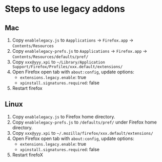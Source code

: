 # Steps to use legacy addons

## Mac

1. Copy `enablelegacy.js` to `Aapplications` -> `Firefox.app` -> `Contents/Resources`
2. Copy `enablelegacy-prefs.js` to `Aapplications` -> `Firefox.app` -> `Contents/Resources/defaults/pref/`
3. Copy `xxx@yyy.xpi` to `~/Library/Application Support/Firefox/Profiles/xxx.default/extensions/`
4. Open Firefox open tab with `about:config`, update options:
   - `extensions.legacy.enable`: true
   - `xpinstall.signatures.required`: false
5. Restart firefox

## Linux

1. Copy `enablelegacy.js` to Firefox home directory.
2. Copy `enablelegacy-prefs.js` to `/defaults/pref/` under Firefox home directory.
3. Copy `xxx@yyy.xpi` to `~/.mozilla/firefox/xxx.default/extensions/`
4. Open Firefox open tab with `about:config`, update options:
   - `extensions.legacy.enable`: true
   - `xpinstall.signatures.required`: false
5. Restart firefoX